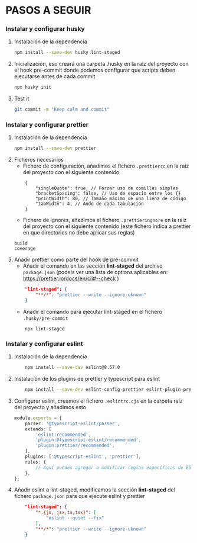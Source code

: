 # PASOS A SEGUIR

### Instalar y configurar husky

1. Instalación de la dependencia

    ```bash
    npm install --save-dev husky lint-staged
    ```

2. Inicialización, eso creará una carpeta .husky en la raiz del proyecto con el hook pre-commit donde podemos configurar que scripts deben ejecutarse antes de cada commit

    ```bash
    npx husky init
    ```

3. Test it
    ```bash
    git commit -m "Keep calm and commit"
    ```

### Instalar y configurar prettier

1. Instalación de la dependencia
    ```bash
    npm install --save-dev prettier
    ```
2. Ficheros necesarios
    - Fichero de configuración, añadimos el fichero `.prettierrc` en la raiz del proyecto con el siguiente contenido
    ```prettier
        {
            "singleQuote": true, // Forzar uso de comillas simples
            "bracketSpacing": false, // Uso de espacio entre los {}
            "printWidth": 80, // Tamaño máximo de una liena de código
            "tabWidth": 4, // Ando de cada tabulación
        }
    ```
    - Fichero de ignores, añadimos el fichero `.prettieringnore` en la raiz del proyecto con el siguiente contenido (este fichero indica a prettier en que directorios no debe aplicar sus reglas)
    ```
    build
    coverage
    ```
3. Añadir prettier como parte del hook de pre-commit
    - Añadir el comando en las sección **lint-staged** del archivo `package.json` (podeis ver una lista de options aplicables en: https://prettier.io/docs/en/cli#--check )
    ```json
        "lint-staged": {
            "**/*": "prettier --write --ignore-uknown"
        }
    ```
    - Añadir el comando para ejecutar lint-staged en el fichero `.husky/pre-commit`
    ```
        npx lint-staged
    ```

### Instalar y configurar eslint

1. Instalación de la dependencia
    ```bash
        npm install --save-dev eslint@8.57.0
    ```
2. Instalación de los plugins de prettier y typescript para eslint
    ```bash
        npm install --save-dev eslint-config-prettier eslint-plugin-prettier @typescript-eslint/parser @typescript-eslint/eslint-plugin
    ```
3. Configurar eslint, creamos el fichero `.eslintrc.cjs` en la carpeta raíz del proyecto y añadimos esto
    ```typescript
    module.exports = {
        parser: '@typescript-eslint/parser',
        extends: [
            'eslint:recommended',
            'plugin:@typescript-eslint/recommended',
            'plugin:prettier/recommended',
        ],
        plugins: ['@typescript-eslint', 'prettier'],
        rules: {
            // Aquí puedes agregar o modificar reglas específicas de ESLint si lo deseas
        },
    };
    ```
4. Añadir eslint a lint-staged, modificamos la sección **lint-staged** del fichero `package.json` para que ejecute eslint y prettier
    ```json
        "lint-staged": {
            "*.{js, jsx,ts,tsx}": [
                "eslint --quiet --fix"
            ],
            "**/*": "prettier --write --ignore-uknown"
        }
    ```
